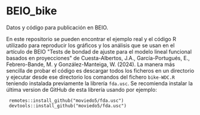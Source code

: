 # BEIO_bike
Datos y código para publicación en BEIO.

En este repositorio se pueden encontrar el ejemplo real y el código R utilizado para reproducir los gráficos y los análisis que se usan en el artículo de BEIO "Tests de bondad de ajuste para el modelo lineal funcional basados en proyecciones" de Cuesta-Albertos, J.A., García-Portugués, E., Febrero-Bande, M. y González-Manteiga, W. (2024).
La manera más sencilla de probar el código es descargar todos los ficheros en un directorio y ejecutar desde ese directorio los comandos del fichero `bike-WDC.R` teniendo instalada previamente la librería `fda.usc`. Se recomienda instalar la última version de GitHub de esta librería usando por ejemplo:
     
     remotes::install_github("moviedo5/fda.usc") 
     devtools::install_github("moviedo5/fda.usc")
